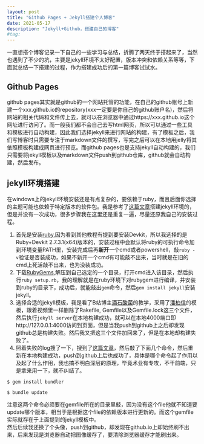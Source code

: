 ```yaml
---
layout: post
title: "Github Pages + Jekyll搭建个人博客"
date: 2021-05-17 
description: "Jekyll+Github，搭建自己的博客"
#tag: 
---  
```

一直想搭个博客记录一下自己的一些学习与总结，折腾了两天终于搭起来了，当然也遇到了不少的坑，主要是jekyll环境不太好配置，版本冲突和依赖关系等等，下面就总结一下搭建的过程，作为搭建成功后的第一篇博客试试水。

## Github Pages
github pages其实就是github的一个网站托管的功能，在自己的github账号上新建一个xxx.github.io的repository(xxx一定要是你自己的github账户名)，然后将网站的相关代码和文件传上去，就可以在浏览器中通过https://xxx.github.io这个网址进行访问了。而一般我们都不会自己去写html网页，所以可以通过一些工具和模板进行自动构建，因此我们选择jekyll来进行网站的构建，有了模板之后，我们写博客时只需要专注于markdown文件的撰写，写完之后可以在本地用jelly将其依照模板构建成网页进行预览。而github pages也是支持jekyll自动构建的，我们只需要将jekyll模板以及markdown文件push到github仓库，github就会自动构建，然后发布。

## jekyll环境搭建
在windows上的jekyll环境安装还是有点复杂的，要依赖于ruby，而且后面你选择的主题可能也依赖于特定版本的软件包。我是参考了[这篇文章](https://www.jianshu.com/p/9f71e260925d)搭建jekyll环境的，但是并没有一次成功，很多步骤我在这里还是重复一遍，尽量还原我自己的安装过程。
1. 首先是安装[ruby](https://rubyinstaller.org/downloads/),因为看到其他教程有提到要安装Devkit，所以我选择的是Ruby+Devkit 2.7.3.1(x64)版本的，安装过程中会默认将ruby的可执行命令加到环境变量PATH里，安装完成后再**新开**一个cmd或者powershell，敲`ruby -v`验证是否装成功，如果不新开一个cmd有可能敲不出来，当时就是在旧的cmd上死活敲不出来，也为没装成功。
2. 下载[RubyGems](https://rubygems.org/pages/download),解压到自己选定的一个目录，打开cmd进入该目录，然后执行`ruby setup.rb`，我的理解就是在ruby环境下对rubygem进行编译，并安装到ruby的目录下，成功后，就能敲出`gem`命令，然后`gem install jekyll`安装jekyll。
3. 选择合适的jekyll模板，我是看了B站博主[酒石酸菌](https://www.bilibili.com/video/BV14x411t7ZU?t=1176)的教学，采用了[潘柏信](https://github.com/leopardpan/leopardpan.github.io)的模板，跟着视频里一样删除了Rakefile, Gemfile以及Gemfile.lock这三个文件，然后执行`jekyll server`在本地构建成功，就可以在本地4000端口即http://127.0.0.1:4000访问到页面，但是当我push到github上之后却发现github总是构建失败。然后我又把这三个文件加回来了，但是在本地却构建失败了。
4. 照着失败的log搜了一下，搜到了[这篇文章](https://www.5616760.com/jekyll/2020/10/10/Jekyll.html)，然后敲了下面几个命令，然后重新在本地构建成功，push到github上后也成功了，具体是哪个命令起了作用以及起了什么作用，我也搞不明白深层的原理，毕竟术业有专攻，不干前端，只是拿来用一下，就不纠结了。
   
```
$ gem install bundler

$ bundle update
```
注意这两个命令必须要在gemfile所在的目录里敲，因为没有这个file他就不知道要update哪个版本，相当于是根据这个file的依赖版本进行更新的。而这个gemfile实际就存在于上面提到的jekyll模板中。<br/>
然后后续我还换了个头像，push到github，却发现在github.io上却始终刷不出来，后来发现是浏览器自动把图像缓存了，要清除浏览器缓存才能刷出来。
